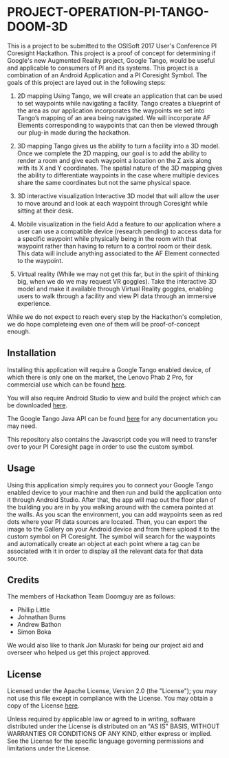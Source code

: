# PROJECT-OPERATION-PI-TANGO-DOOM-3D

This is a project to be submitted to the OSISoft 2017 User's Conference PI Coresight Hackathon. This project is a proof of concept for 
determining if Google's new Augmented Reality project, Google Tango, would be useful and applicable to consumers of PI and its systems. 
This project is a combination of an Android Application and a PI Coresight Symbol. The goals of this project are layed out in the 
following steps:

1. 2D mapping
Using Tango, we will create an application that can be used to set waypoints while navigating a facility. Tango creates a blueprint of 
the area as our application incorporates the waypoints we set into Tango’s mapping of an area being navigated. We will incorporate 
AF Elements corresponding to waypoints that can then be viewed through our plug-in made during the hackathon.  
 
2. 3D mapping
Tango gives us the ability to turn a facility into a 3D model.  Once we complete the 2D mapping, our goal is to add the ability to 
render a room and give each waypoint a location on the Z axis along with its X and Y coordinates. The spatial nature of the 3D mapping
gives the ability to differentiate waypoints in the case where multiple devices share the same coordinates but not the same physical 
space.
 
3. 3D interactive visualization
Interactive 3D model that will allow the user to move around and look at each waypoint through Coresight while sitting at their desk.
 
4. Mobile visualization in the field
Add a feature to our application where a user can use a compatible device (research pending) to access data for a specific waypoint 
while physically being in the room with that waypoint rather than having to return to a control room or their desk. This data will 
include anything associated to the AF Element connected to the waypoint.
 
5. Virtual reality
(While we may not get this far, but in the spirit of thinking big, when we do we may request VR goggles). Take the interactive 3D 
model and make it available through Virtual Reality goggles, enabling users to walk through a facility and view PI data through an 
immersive experience.

While we do not expect to reach every step by the Hackathon's completion, we do hope completeing even one of them will be 
proof-of-concept enough.

## Installation

Installing this application will require a Google Tango enabled device, of which there is only one on the market, the Lenovo Phab 2 Pro, 
for commercial use which can be found [here](http://shop.lenovo.com/us/en/tango/index.html).

You will also require Android Studio to view and build the project which can be downloaded [here](https://developer.android.com/studio/index.html).

The Google Tango Java API can be found [here](https://developers.google.com/tango/apis/java/) for any documentation you may need.

This repository also contains the Javascript code you will need to transfer over to your PI Coresight page in order to use the custom
symbol.

## Usage

Using this application simply requires you to connect your Google Tango enabled device to your machine and then run and build the 
application onto it through Android Studio. After that, the app will map out the floor plan of the building you are in by you walking
around with the camera pointed at the walls. As you scan the environment, you can add waypoints seen as red dots where your PI data
sources are located. Then, you can export the image to the Gallery on your Android device and from there upload it to the custom symbol
on PI Coresight. The symbol will search for the waypoints and automatically create an object at each point where a tag can be associated
with it in order to display all the relevant data for that data source.

## Credits

The members of Hackathon Team Doomguy are as follows:
- Phillip Little
- Johnathan Burns
- Andrew Bathon
- Simon Boka

We would also like to thank Jon Muraski for being our project aid and overseer who helped us get this project approved.

## License

Licensed under the Apache License, Version 2.0 (the "License"); you may not use this file except in compliance with the License. You may
obtain a copy of the License [here](http://www.apache.org/licenses/LICENSE-2.0). 

Unless required by applicable law or agreed to in writing, software distributed under the License is distributed on an "AS IS" BASIS, 
WITHOUT WARRANTIES OR CONDITIONS OF ANY KIND, either express or implied. See the License for the specific language governing permissions 
and limitations under the License.
